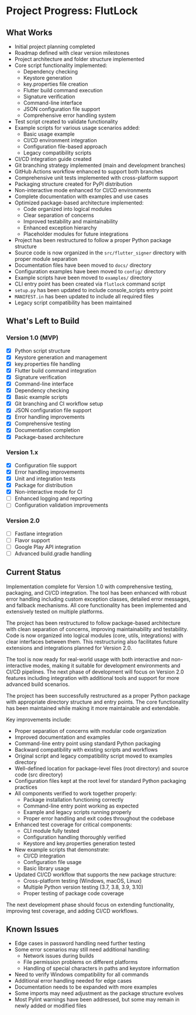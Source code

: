# Project Progress: FlutLock

## What Works

- Initial project planning completed
- Roadmap defined with clear version milestones
- Project architecture and folder structure implemented
- Core script functionality implemented:
  - Dependency checking
  - Keystore generation
  - key.properties file creation
  - Flutter build command execution
  - Signature verification
  - Command-line interface
  - JSON configuration file support
  - Comprehensive error handling system
- Test script created to validate functionality
- Example scripts for various usage scenarios added:
  - Basic usage example
  - CI/CD environment integration
  - Configuration file-based approach
  - Legacy compatibility scripts
- CI/CD integration guide created
- Git branching strategy implemented (main and development branches)
- GitHub Actions workflow enhanced to support both branches
- Comprehensive unit tests implemented with cross-platform support
- Packaging structure created for PyPI distribution
- Non-interactive mode enhanced for CI/CD environments
- Complete documentation with examples and use cases
- Optimized package-based architecture implemented:
  - Code organized into logical modules
  - Clear separation of concerns
  - Improved testability and maintainability
  - Enhanced exception hierarchy
  - Placeholder modules for future integrations
- Project has been restructured to follow a proper Python package structure
- Source code is now organized in the `src/flutter_signer` directory with proper module separation
- Documentation files have been moved to `docs/` directory
- Configuration examples have been moved to `config/` directory
- Example scripts have been moved to `examples/` directory
- CLI entry point has been created via `flutlock` command script
- `setup.py` has been updated to include console_scripts entry point
- `MANIFEST.in` has been updated to include all required files
- Legacy script compatibility has been maintained

## What's Left to Build

### Version 1.0 (MVP)

- [x] Python script structure
- [x] Keystore generation and management
- [x] key.properties file handling
- [x] Flutter build command integration
- [x] Signature verification
- [x] Command-line interface
- [x] Dependency checking
- [x] Basic example scripts
- [x] Git branching and CI workflow setup
- [x] JSON configuration file support
- [x] Error handling improvements
- [x] Comprehensive testing
- [x] Documentation completion
- [x] Package-based architecture

### Version 1.x

- [x] Configuration file support
- [x] Error handling improvements
- [x] Unit and integration tests
- [x] Package for distribution
- [x] Non-interactive mode for CI
- [ ] Enhanced logging and reporting
- [ ] Configuration validation improvements

### Version 2.0

- [ ] Fastlane integration
- [ ] Flavor support
- [ ] Google Play API integration
- [ ] Advanced build.gradle handling

## Current Status

Implementation complete for Version 1.0 with comprehensive testing, packaging, and CI/CD integration. The tool has been enhanced with robust error handling including custom exception classes, detailed error messages, and fallback mechanisms. All core functionality has been implemented and extensively tested on multiple platforms.

The project has been restructured to follow package-based architecture with clean separation of concerns, improving maintainability and testability. Code is now organized into logical modules (core, utils, integrations) with clear interfaces between them. This restructuring also facilitates future extensions and integrations planned for Version 2.0.

The tool is now ready for real-world usage with both interactive and non-interactive modes, making it suitable for development environments and CI/CD pipelines. The next phase of development will focus on Version 2.0 features including integration with additional tools and support for more advanced build scenarios.

The project has been successfully restructured as a proper Python package with appropriate directory structure and entry points. The core functionality has been maintained while making it more maintainable and extendable.

Key improvements include:

- Proper separation of concerns with modular code organization
- Improved documentation and examples
- Command-line entry point using standard Python packaging
- Backward compatibility with existing scripts and workflows
- Original script and legacy compatibility script moved to examples directory
- Well-defined location for package-level files (root directory) and source code (src directory)
- Configuration files kept at the root level for standard Python packaging practices
- All components verified to work together properly:
  - Package installation functioning correctly
  - Command-line entry point working as expected
  - Example and legacy scripts running properly
  - Proper error handling and exit codes throughout the codebase
- Enhanced test coverage for critical components:
  - CLI module fully tested
  - Configuration handling thoroughly verified
  - Keystore and key.properties generation tested
- New example scripts that demonstrate:
  - CI/CD integration
  - Configuration file usage
  - Basic library usage
- Updated CI/CD workflow that supports the new package structure:
  - Cross-platform testing (Windows, macOS, Linux)
  - Multiple Python version testing (3.7, 3.8, 3.9, 3.10)
  - Proper testing of package code coverage

The next development phase should focus on extending functionality, improving test coverage, and adding CI/CD workflows.

## Known Issues

- Edge cases in password handling need further testing
- Some error scenarios may still need additional handling:
  - Network issues during builds
  - File permission problems on different platforms
  - Handling of special characters in paths and keystore information
- Need to verify Windows compatibility for all commands
- Additional error handling needed for edge cases
- Documentation needs to be expanded with more examples
- Some imports may need adjustment as the package structure evolves
- Most Pylint warnings have been addressed, but some may remain in newly added or modified files
